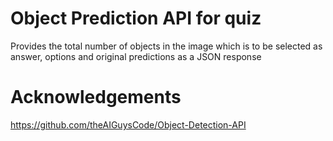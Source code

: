 # Object Prediction API for quiz
Provides the total number of objects in the image which is to be selected as answer, options and original predictions as a JSON response

# Acknowledgements

https://github.com/theAIGuysCode/Object-Detection-API
